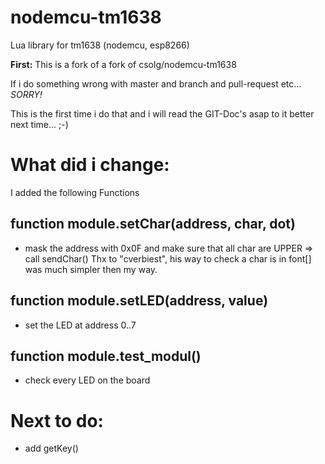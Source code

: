# nodemcu-tm1638
Lua library for tm1638 (nodemcu, esp8266)

**First:**
This is a fork of a fork of csolg/nodemcu-tm1638

If i do something wrong with master and branch and pull-request etc... _SORRY!_ 

This is the first time i do that and i will read the GIT-Doc's asap to it better next time... ;-)

# What did i change:
I added the following Functions

## function module.setChar(address, char, dot)
- mask the address with 0x0F and make sure that all char are UPPER
 => call sendChar()
Thx to "cverbiest", his way to check a char is in font[] was much simpler then my way.

## function module.setLED(address, value)
- set the LED at address 0..7

## function module.test_modul()
- check every LED on the board

# Next to do:
- add getKey()

